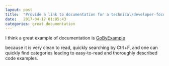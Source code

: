```yaml
---
layout: post
title:  "Provide a link to documentation for a technical/developer-focused product, that you think are well done, and briefly explain why you think they are well done."
date:   2017-04-17 01:05:43
categories: great documentation
---
```


I think a great example of documentation is [GoByExample](https://gobyexample.com/)

because it is very clean to read, quickly searching by Ctrl+F, and one can quickly find categories leading to easy-to-read and thoroughly described code examples.
